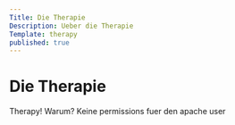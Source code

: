 ```yaml
---
Title: Die Therapie
Description: Ueber die Therapie
Template: therapy
published: true
---
```


# Die Therapie

Therapy! Warum? Keine permissions fuer den apache user
